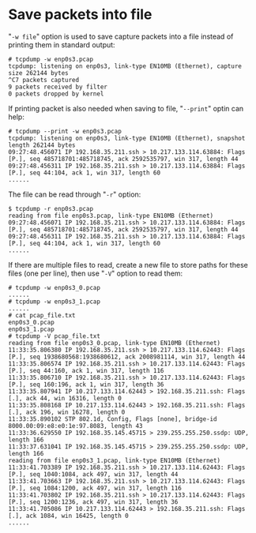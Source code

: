 # Save packets into file

"`-w file`" option is used to save capture packets into a file instead of printing them in standard output:  

	# tcpdump -w enp0s3.pcap
	tcpdump: listening on enp0s3, link-type EN10MB (Ethernet), capture size 262144 bytes
	^C7 packets captured
	9 packets received by filter
	0 packets dropped by kernel

If printing packet is also needed when saving to file, "`--print`" optin can help:  

	# tcpdump --print -w enp0s3.pcap
	tcpdump: listening on enp0s3, link-type EN10MB (Ethernet), snapshot length 262144 bytes
	09:27:48.456071 IP 192.168.35.211.ssh > 10.217.133.114.63884: Flags [P.], seq 485718701:485718745, ack 2592535797, win 317, length 44
	09:27:48.456311 IP 192.168.35.211.ssh > 10.217.133.114.63884: Flags [P.], seq 44:104, ack 1, win 317, length 60
	......
		
The file can be read through "`-r`" option:  

	$ tcpdump -r enp0s3.pcap
	reading from file enp0s3.pcap, link-type EN10MB (Ethernet)
	09:27:48.456071 IP 192.168.35.211.ssh > 10.217.133.114.63884: Flags [P.], seq 485718701:485718745, ack 2592535797, win 317, length 44
	09:27:48.456311 IP 192.168.35.211.ssh > 10.217.133.114.63884: Flags [P.], seq 44:104, ack 1, win 317, length 60
	......


If there are multiple files to read, create a new file to store paths for these files (one per line), then use "`-V`" option to read them:  

	# tcpdump -w enp0s3_0.pcap
	......
	# tcpdump -w enp0s3_1.pcap
	......
	# cat pcap_file.txt
	enp0s3_0.pcap
	enp0s3_1.pcap
	# tcpdump -V pcap_file.txt
	reading from file enp0s3_0.pcap, link-type EN10MB (Ethernet)
	11:33:35.806380 IP 192.168.35.211.ssh > 10.217.133.114.62443: Flags [P.], seq 1938680568:1938680612, ack 2008981114, win 317, length 44
	11:33:35.806574 IP 192.168.35.211.ssh > 10.217.133.114.62443: Flags [P.], seq 44:160, ack 1, win 317, length 116
	11:33:35.806710 IP 192.168.35.211.ssh > 10.217.133.114.62443: Flags [P.], seq 160:196, ack 1, win 317, length 36
	11:33:35.807941 IP 10.217.133.114.62443 > 192.168.35.211.ssh: Flags [.], ack 44, win 16316, length 0
	11:33:35.808168 IP 10.217.133.114.62443 > 192.168.35.211.ssh: Flags [.], ack 196, win 16278, length 0
	11:33:35.890102 STP 802.1d, Config, Flags [none], bridge-id 8000.00:09:e8:e0:1e:97.8083, length 43
	11:33:36.629550 IP 192.168.35.145.45715 > 239.255.255.250.ssdp: UDP, length 166
	11:33:37.631041 IP 192.168.35.145.45715 > 239.255.255.250.ssdp: UDP, length 166
	reading from file enp0s3_1.pcap, link-type EN10MB (Ethernet)
	11:33:41.703389 IP 192.168.35.211.ssh > 10.217.133.114.62443: Flags [P.], seq 1040:1084, ack 497, win 317, length 44
	11:33:41.703663 IP 192.168.35.211.ssh > 10.217.133.114.62443: Flags [P.], seq 1084:1200, ack 497, win 317, length 116
	11:33:41.703802 IP 192.168.35.211.ssh > 10.217.133.114.62443: Flags [P.], seq 1200:1236, ack 497, win 317, length 36
	11:33:41.705086 IP 10.217.133.114.62443 > 192.168.35.211.ssh: Flags [.], ack 1084, win 16425, length 0
	......

